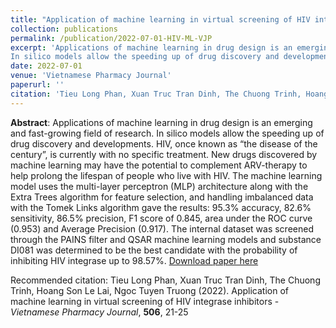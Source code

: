 ```yaml
---
title: "Application of machine learning in virtual screening of HIV integrase inhibitors"
collection: publications
permalink: /publication/2022-07-01-HIV-ML-VJP
excerpt: 'Applications of machine learning in drug design is an emerging and fast-growing field of research.
In silico models allow the speeding up of drug discovery and developments...'
date: 2022-07-01
venue: 'Vietnamese Pharmacy Journal'
paperurl: ''
citation: 'Tieu Long Phan, Xuan Truc Tran Dinh, The Chuong Trinh, Hoang Son Le Lai, Ngoc Tuyen Truong (2022). Application of machine learning in virtual screening of HIV integrase inhibitors - Vietnamese Pharmacy Journal, 506, 21-25.'
---
```



**Abstract**: 
Applications of machine learning in drug design is an emerging and fast-growing field of research.
In silico models allow the speeding up of drug discovery and developments. HIV, once known as
“the disease of the century”, is currently with no specific treatment. New drugs discovered by
machine learning may have the potential to complement ARV-therapy to help prolong the lifespan of
people who live with HIV. The machine learning model uses the multi-layer perceptron (MLP)
architecture along with the Extra Trees algorithm for feature selection, and handling imbalanced data
with the Tomek Links algorithm gave the results: 95.3% accuracy, 82.6% sensitivity, 86.5%
precision, F1 score of 0.845, area under the ROC curve (0.953) and Average Precision (0.917). The
internal dataset was screened through the PAINS filter and QSAR machine learning models and
substance DI081 was determined to be the best candidate with the probability of inhibiting HIV
integrase up to 98.57%.
[Download paper here](https://tieulongphan.github.io/files/2.%20Application%20of%20machine%20learning%20in%20virtual%20screening%20of%20HIV%20-%20Vietnam%20Pharmacy%20Journal.pdf)

Recommended citation: Tieu Long Phan, Xuan Truc Tran Dinh, The Chuong Trinh, Hoang Son Le Lai, Ngoc Tuyen
Truong (2022). Application of machine learning in virtual screening of HIV integrase
inhibitors - *Vietnamese Pharmacy Journal*, **506**, 21-25





